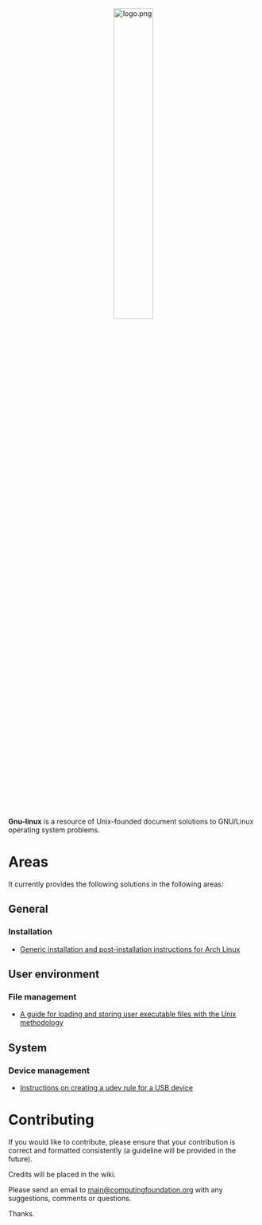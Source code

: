 
<div align='center'>
	<img src='https://raw.githubusercontent.com/computingfoundation/gnu-linux/images/logo.png' width='40%' alt='logo.png'>
</div>
<br><br><br>

**Gnu-linux** is a resource of Unix-founded document solutions to GNU/Linux operating system problems.

# Areas

It currently provides the following solutions in the following areas:

## General

### Installation

* [Generic installation and post-installation instructions for Arch Linux](general/installation/arch-linux-installation-instructions.txt)

## User environment

### File management

* [A guide for loading and storing user executable files with the Unix methodology](user_environment/file_management/loading-and-storing-user-executables-guide.txt)

## System

### Device management

* [Instructions on creating a udev rule for a USB device](system/device_management/create-usb-device-udev-rule-instructions.txt)

# Contributing

If you would like to contribute, please ensure that your contribution is correct and formatted consistently (a guideline will be provided in the future).

Credits will be placed in the wiki.

Please send an email to main@computingfoundation.org with any suggestions, comments or questions.

Thanks.
